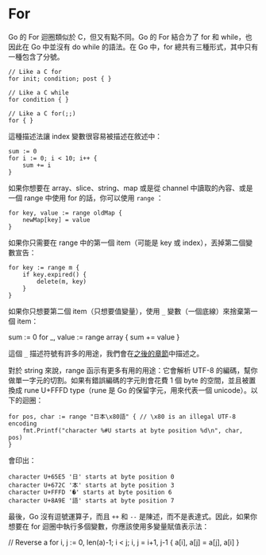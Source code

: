 # For

Go 的 For 迴圈類似於 C，但又有點不同。Go 的 For 結合ㄌ了 for 和 while，也因此在 Go 中並沒有 do while 的語法。在 Go 中，for 總共有三種形式，其中只有一種包含了分號。

```
// Like a C for
for init; condition; post { }

// Like a C while
for condition { }

// Like a C for(;;)
for { }
```


這種描述法讓 index 變數很容易被描述在敘述中：
```
sum := 0
for i := 0; i < 10; i++ {
    sum += i
}
```

如果你想要在 array、slice、string、map 或是從 channel 中讀取的內容、或是一個 range 中使用 for 的話，你可以使用 `range` ：

```
for key, value := range oldMap {
    newMap[key] = value
}
```

如果你只需要在 range 中的第一個 item（可能是 key 或 index），丟掉第二個變數宣告：

```
for key := range m {
    if key.expired() {
        delete(m, key)
    }
}
```

如果你只想要第二個 item（只想要值變量），使用 `_` 變數（一個底線）來捨棄第一個 item：

sum := 0
for _, value := range array {
    sum += value
}

這個 `_` 描述符號有許多的用途，我們會在[之後的章節]()中描述之。

對於 string 來說，range 函示有更多有用的用途：它會解析 UTF-8 的編碼，幫你做單一字元的切割。如果有錯誤編碼的字元則會花費 1 個 byte 的空間，並且被置換成 rune U+FFFD type（rune 是 Go 的保留字元，用來代表一個 unicode）。以下的迴圈：

```
for pos, char := range "日本\x80語" { // \x80 is an illegal UTF-8 encoding
    fmt.Printf("character %#U starts at byte position %d\n", char, pos)
}
```

會印出：

```
character U+65E5 '日' starts at byte position 0
character U+672C '本' starts at byte position 3
character U+FFFD '�' starts at byte position 6
character U+8A9E '語' starts at byte position 7
```

最後，Go 沒有逗號運算子，而且 `++` 和 `--` 是陳述，而不是表達式。因此，如果你想要在 for 迴圈中執行多個變數，你應該使用多變量賦值表示法：


// Reverse a
for i, j := 0, len(a)-1; i < j; i, j = i+1, j-1 {
    a[i], a[j] = a[j], a[i]
}
